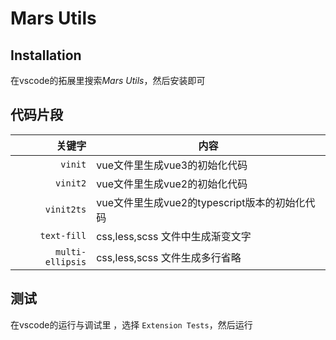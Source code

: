 # Mars Utils

## Installation

在vscode的拓展里搜索*Mars Utils*，然后安装即可

## 代码片段

| 关键字  | 内容 |
| -------: | ------- |
| `vinit`   | vue文件里生成vue3的初始化代码 |
| `vinit2`   | vue文件里生成vue2的初始化代码 |
| `vinit2ts`   | vue文件里生成vue2的typescript版本的初始化代码 |
| `text-fill`   | css,less,scss 文件中生成渐变文字 |
| `multi-ellipsis`   | css,less,scss 文件生成多行省略 |

## 测试

在vscode的运行与调试里 ，选择 `Extension Tests`，然后运行
